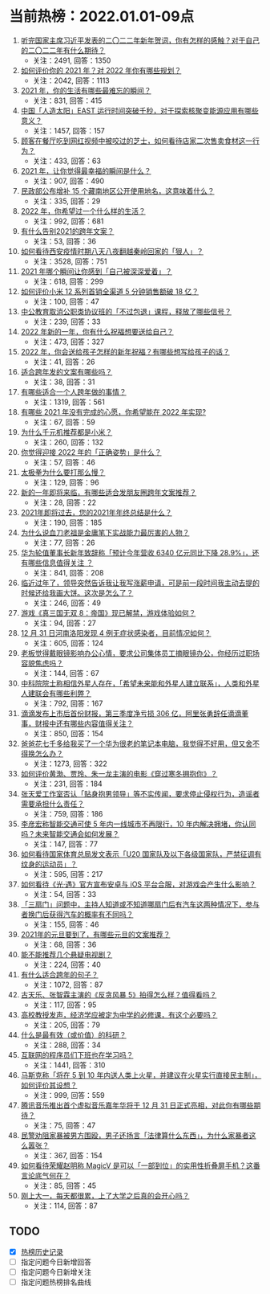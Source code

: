 # 当前热榜：2022.01.01-09点
1. [听完国家主席习近平发表的二〇二二年新年贺词，你有怎样的感触？对于自己的二〇二二年有什么期待？](https://www.zhihu.com/question/509342997)
    * 关注：2491, 回答：1350
2. [如何评价你的 2021 年？对 2022 年你有哪些规划？](https://www.zhihu.com/question/502382907)
    * 关注：2042, 回答：1113
3. [2021 年，你的生活有哪些最难忘的瞬间？](https://www.zhihu.com/question/502941451)
    * 关注：831, 回答：415
4. [中国「人造太阳」EAST 运行时间突破千秒，对于探索核聚变能源应用有哪些意义？](https://www.zhihu.com/question/509293253)
    * 关注：1457, 回答：157
5. [顾客在餐厅吃到网红视频中被咬过的芝士，如何看待店家二次售卖食材这一行为？](https://www.zhihu.com/question/509232532)
    * 关注：433, 回答：63
6. [2021 年，让你觉得最幸福的瞬间是什么？](https://www.zhihu.com/question/504284800)
    * 关注：907, 回答：490
7. [民政部公布增补 15 个藏南地区公开使用地名，这意味着什么？](https://www.zhihu.com/question/509094620)
    * 关注：335, 回答：29
8. [2022 年，你希望过一个什么样的生活？](https://www.zhihu.com/question/503473013)
    * 关注：992, 回答：681
9. [有什么告别2021的跨年文案？](https://www.zhihu.com/question/508460705)
    * 关注：53, 回答：36
10. [如何看待西安疫情时期八天八夜翻越秦岭回家的「狠人」？](https://www.zhihu.com/question/508914944)
    * 关注：3528, 回答：751
11. [2021 年哪个瞬间让你感到「自己被深深爱着」？](https://www.zhihu.com/question/504281393)
    * 关注：618, 回答：299
12. [如何评价小米 12 系列首销全渠道 5 分钟销售额破 18 亿？](https://www.zhihu.com/question/509350904)
    * 关注：100, 回答：47
13. [中公教育取消公职类协议班的「不过包退」课程，释放了哪些信号？](https://www.zhihu.com/question/508792507)
    * 关注：239, 回答：33
14. [2022 年新的一年，你有什么祝福想要送给自己？](https://www.zhihu.com/question/503473102)
    * 关注：473, 回答：327
15. [2022 年，你会送给孩子怎样的新年祝福？有哪些想写给孩子的话？](https://www.zhihu.com/question/502788010)
    * 关注：41, 回答：26
16. [适合跨年发的文案有哪些吗？](https://www.zhihu.com/question/505225053)
    * 关注：38, 回答：31
17. [有哪些适合一个人跨年做的事情？](https://www.zhihu.com/question/362501095)
    * 关注：1319, 回答：561
18. [有哪些 2021 年没有完成的心愿，你希望能在 2022 年实现?](https://www.zhihu.com/question/503473051)
    * 关注：67, 回答：59
19. [为什么千元机推荐都是小米？](https://www.zhihu.com/question/449004406)
    * 关注：260, 回答：132
20. [你觉得迎接 2022 年的「正确姿势」是什么？](https://www.zhihu.com/question/503503545)
    * 关注：57, 回答：46
21. [太极拳为什么要打那么慢？](https://www.zhihu.com/question/480753673)
    * 关注：129, 回答：96
22. [新的一年即将来临，有哪些适合发朋友圈跨年文案推荐？](https://www.zhihu.com/question/506609523)
    * 关注：28, 回答：22
23. [2021年即将过去，您的2021年年终总结是什么？](https://www.zhihu.com/question/496476340)
    * 关注：190, 回答：185
24. [为什么说血刀老祖是金庸笔下实战能力最厉害的人物？](https://www.zhihu.com/question/497686362)
    * 关注：77, 回答：26
25. [华为轮值董事长新年致辞称「预计今年营收 6340 亿元同比下降 28.9%」，还有哪些信息值得关注 ？](https://www.zhihu.com/question/509257727)
    * 关注：841, 回答：208
26. [临近过年了，领导突然告诉我让我写涨薪申请，可是前一段时间我主动去提的时候还给我画大饼。这次是怎么了？](https://www.zhihu.com/question/507211925)
    * 关注：246, 回答：49
27. [游戏《真三国无双 8：帝国》现已解禁，游戏体验如何？](https://www.zhihu.com/question/506250096)
    * 关注：94, 回答：27
28. [12 月 31 日河南洛阳发现 4 例无症状感染者，目前情况如何？](https://www.zhihu.com/question/509290724)
    * 关注：605, 回答：124
29. [老板觉得戴眼镜影响办公心情，要求公司集体员工摘眼镜办公，你经历过职场容貌焦虑吗？](https://www.zhihu.com/question/508995643)
    * 关注：144, 回答：67
30. [中科院院士称相信外星人存在，「希望未来能和外星人建立联系」，人类和外星人建联会有哪些利弊？](https://www.zhihu.com/question/509201069)
    * 关注：792, 回答：167
31. [滴滴发布上市后首份财报，第三季度净亏损 306 亿，阿里张勇辞任滴滴董事，财报中还有哪些内容值得关注？](https://www.zhihu.com/question/509067141)
    * 关注：850, 回答：154
32. [爸爸花七千多给我买了一个华为很老的笔记本电脑，我觉得不好用，但又舍不得换怎么办？](https://www.zhihu.com/question/415707444)
    * 关注：1273, 回答：322
33. [如何评价黄渤、贾玲、朱一龙主演的电影《穿过寒冬拥抱你》？](https://www.zhihu.com/question/508224283)
    * 关注：231, 回答：184
34. [张天爱工作室否认「贴身抱男领导」等不实传闻，要求停止侵权行为，造谣者需要承担什么责任？](https://www.zhihu.com/question/509163973)
    * 关注：759, 回答：186
35. [李彦宏称智能交通可使 5 年内一线城市不再限行，10 年内解决拥堵，你认同吗？未来智能交通会如何发展？](https://www.zhihu.com/question/508645858)
    * 关注：147, 回答：77
36. [如何看待国家体育总局发文表示「U20 国家队及以下各级国家队，严禁征调有纹身的运动员」？](https://www.zhihu.com/question/509078805)
    * 关注：595, 回答：217
37. [如何看待《光·遇》官方宣布安卓与 iOS 平台合服，对游戏会产生什么影响？](https://www.zhihu.com/question/509138752)
    * 关注：54, 回答：33
38. [「三扇门」问题中，主持人知道或不知道哪扇门后有汽车这两种情况下，参与者换门后获得汽车的概率有不同吗？](https://www.zhihu.com/question/507955265)
    * 关注：155, 回答：46
39. [2021年的元旦要到了，有哪些元旦的文案推荐？](https://www.zhihu.com/question/507451088)
    * 关注：68, 回答：36
40. [能不能推荐几个悬疑电视剧？](https://www.zhihu.com/question/359933104)
    * 关注：224, 回答：40
41. [有什么适合跨年的句子？](https://www.zhihu.com/question/363113768)
    * 关注：1072, 回答：87
42. [古天乐、张智霖主演的《反贪风暴 5》拍得怎么样？值得看吗？](https://www.zhihu.com/question/392103554)
    * 关注：117, 回答：95
43. [高校教授发声，经济学应被定为中学的必修课，有这个必要吗？](https://www.zhihu.com/question/506059893)
    * 关注：205, 回答：79
44. [什么是最有效（或价值）的科研？](https://www.zhihu.com/question/452384702)
    * 关注：288, 回答：34
45. [互联网的程序员们下班也在学习吗？](https://www.zhihu.com/question/349486101)
    * 关注：1441, 回答：310
46. [马斯克称「将在 5 到 10 年内送人类上火星，并建议在火星实行直接民主制」，如何评价其设想？](https://www.zhihu.com/question/509159531)
    * 关注：999, 回答：559
47. [腾讯音乐推出首个虚拟音乐嘉年华将于 12 月 31 日正式亮相，对此你有哪些期待？](https://www.zhihu.com/question/508100847)
    * 关注：75, 回答：47
48. [民警劝阻家暴被男方围殴，男子还扬言「法律算什么东西」，为什么家暴者这么嚣张？](https://www.zhihu.com/question/509242148)
    * 关注：367, 回答：154
49. [如何看待荣耀赵明称 MagicV 是可以「一部到位」的实用性折叠屏手机？这番言论底气何在？](https://www.zhihu.com/question/509321118)
    * 关注：85, 回答：45
50. [刚上大一，每天都很累，上了大学之后真的会开心吗？](https://www.zhihu.com/question/509103069)
    * 关注：114, 回答：87
## TODO
* [x] [热榜历史记录](hot_history/AllHot.md)
* [ ] 指定问题今日新增回答
* [ ] 指定问题今日新增关注
* [ ] 指定问题热榜排名曲线
